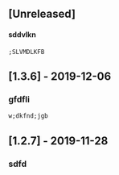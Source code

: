
## [Unreleased]
#### sddvlkn
    ;SLVMDLKFB

## [1.3.6] - 2019-12-06
### gfdfli
    w;dkfnd;jgb

## [1.2.7] - 2019-11-28
### sdfd
